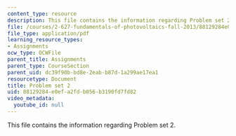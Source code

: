 ```yaml
---
content_type: resource
description: This file contains the information regarding Problem set 2.
file: /courses/2-627-fundamentals-of-photovoltaics-fall-2013/88129284e0efa2fdb056b3190fd7fd82_MIT2_627F13_pset2.pdf
file_type: application/pdf
learning_resource_types:
- Assignments
ocw_type: OCWFile
parent_title: Assignments
parent_type: CourseSection
parent_uid: dc39f90b-bd8e-2eab-b87d-1a299ae17ea1
resourcetype: Document
title: Problem set 2
uid: 88129284-e0ef-a2fd-b056-b3190fd7fd82
video_metadata:
  youtube_id: null
---
```

This file contains the information regarding Problem set 2.


